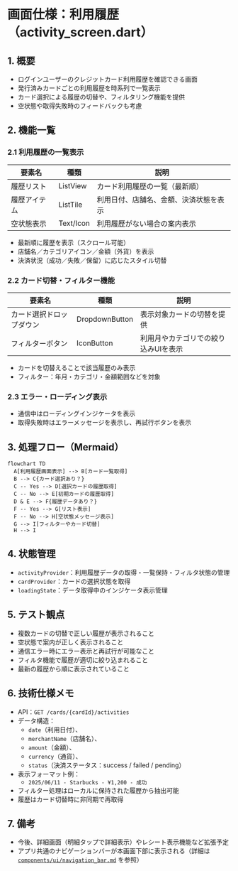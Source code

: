 # 画面仕様：利用履歴（activity_screen.dart）

## 1. 概要

- ログインユーザーのクレジットカード利用履歴を確認できる画面
- 発行済みカードごとの利用履歴を時系列で一覧表示
- カード選択による履歴の切替や、フィルタリング機能を提供
- 空状態や取得失敗時のフィードバックも考慮

## 2. 機能一覧

### 2.1 利用履歴の一覧表示

| 要素名       | 種類       | 説明                                         |
|------------|----------|--------------------------------------------|
| 履歴リスト     | ListView | カード利用履歴の一覧（最新順）                        |
| 履歴アイテム   | ListTile  | 利用日付、店舗名、金額、決済状態を表示                  |
| 空状態表示     | Text/Icon | 利用履歴がない場合の案内表示                         |

- 最新順に履歴を表示（スクロール可能）
- 店舗名／カテゴリアイコン／金額（外貨）を表示
- 決済状況（成功／失敗／保留）に応じたスタイル切替

### 2.2 カード切替・フィルター機能

| 要素名           | 種類         | 説明                              |
|----------------|------------|---------------------------------|
| カード選択ドロップダウン | DropdownButton | 表示対象カードの切替を提供                 |
| フィルターボタン     | IconButton   | 利用月やカテゴリでの絞り込みUIを表示         |

- カードを切替えることで該当履歴のみ表示
- フィルター：年月・カテゴリ・金額範囲などを対象

### 2.3 エラー・ローディング表示

- 通信中はローディングインジケータを表示
- 取得失敗時はエラーメッセージを表示し、再試行ボタンを表示

## 3. 処理フロー（Mermaid）

```mermaid
flowchart TD
  A[利用履歴画面表示] --> B[カード一覧取得]
  B --> C{カード選択あり？}
  C -- Yes --> D[選択カードの履歴取得]
  C -- No --> E[初期カードの履歴取得]
  D & E --> F{履歴データあり？}
  F -- Yes --> G[リスト表示]
  F -- No --> H[空状態メッセージ表示]
  G --> I[フィルターやカード切替]
  H --> I
```

## 4. 状態管理

- `activityProvider`：利用履歴データの取得・一覧保持・フィルタ状態の管理
- `cardProvider`：カードの選択状態を取得
- `loadingState`：データ取得中のインジケータ表示管理

## 5. テスト観点

- 複数カードの切替で正しい履歴が表示されること
- 空状態で案内が正しく表示されること
- 通信エラー時にエラー表示と再試行が可能なこと
- フィルタ機能で履歴が適切に絞り込まれること
- 最新の履歴から順に表示されていること

## 6. 技術仕様メモ

- API：`GET /cards/{cardId}/activities`
- データ構造：
  - `date`（利用日付）、
  - `merchantName`（店舗名）、
  - `amount`（金額）、
  - `currency`（通貨）、
  - `status`（決済ステータス：success / failed / pending）
- 表示フォーマット例：
  - `2025/06/11 - Starbucks - ¥1,200 - 成功`
- フィルター処理はローカルに保持された履歴から抽出可能
- 履歴はカード切替時に非同期で再取得

## 7. 備考

- 今後、詳細画面（明細タップで詳細表示）やレシート表示機能など拡張予定
- アプリ共通のナビゲーションバーが本画面下部に表示される（詳細は [`components/ui/navigation_bar.md`](../components/ui/navigation_bar.md) を参照）